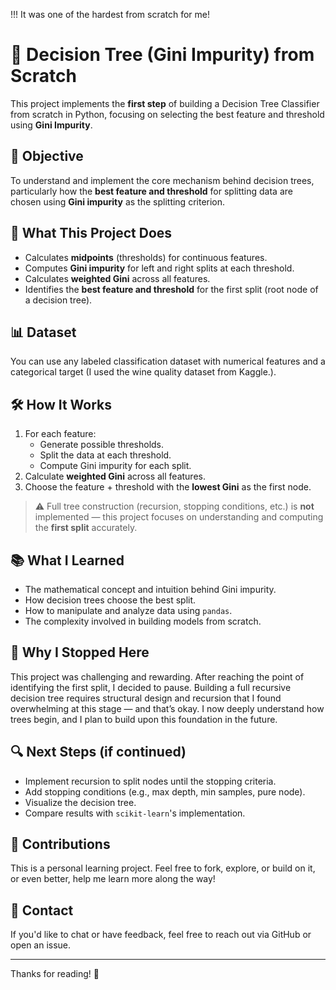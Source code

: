 !!! It was one of the hardest from scratch for me!

# 🧠 Decision Tree (Gini Impurity) from Scratch

This project implements the **first step** of building a Decision Tree Classifier from scratch in Python, focusing on selecting the best feature and threshold using **Gini Impurity**.

## 📌 Objective

To understand and implement the core mechanism behind decision trees, particularly how the **best feature and threshold** for splitting data are chosen using **Gini impurity** as the splitting criterion.

## 🧮 What This Project Does

- Calculates **midpoints** (thresholds) for continuous features.
- Computes **Gini impurity** for left and right splits at each threshold.
- Calculates **weighted Gini** across all features.
- Identifies the **best feature and threshold** for the first split (root node of a decision tree).

## 📊 Dataset

You can use any labeled classification dataset with numerical features and a categorical target (I used the wine quality dataset from Kaggle.).

## 🛠️ How It Works

1. For each feature:
   - Generate possible thresholds.
   - Split the data at each threshold.
   - Compute Gini impurity for each split.
2. Calculate **weighted Gini** across all features.
3. Choose the feature + threshold with the **lowest Gini** as the first node.

> ⚠️ Full tree construction (recursion, stopping conditions, etc.) is **not** implemented — this project focuses on understanding and computing the **first split** accurately.

## 📚 What I Learned

- The mathematical concept and intuition behind Gini impurity.
- How decision trees choose the best split.
- How to manipulate and analyze data using `pandas`.
- The complexity involved in building models from scratch.

## 🧠 Why I Stopped Here

This project was challenging and rewarding. After reaching the point of identifying the first split, I decided to pause. Building a full recursive decision tree requires structural design and recursion that I found overwhelming at this stage — and that’s okay. I now deeply understand how trees begin, and I plan to build upon this foundation in the future.

## 🔍 Next Steps (if continued)

- Implement recursion to split nodes until the stopping criteria.
- Add stopping conditions (e.g., max depth, min samples, pure node).
- Visualize the decision tree.
- Compare results with `scikit-learn`'s implementation.

## 🤝 Contributions

This is a personal learning project. Feel free to fork, explore, or build on it, or even better, help me learn more along the way!

## 📩 Contact

If you'd like to chat or have feedback, feel free to reach out via GitHub or open an issue.

---

Thanks for reading! 🌱
